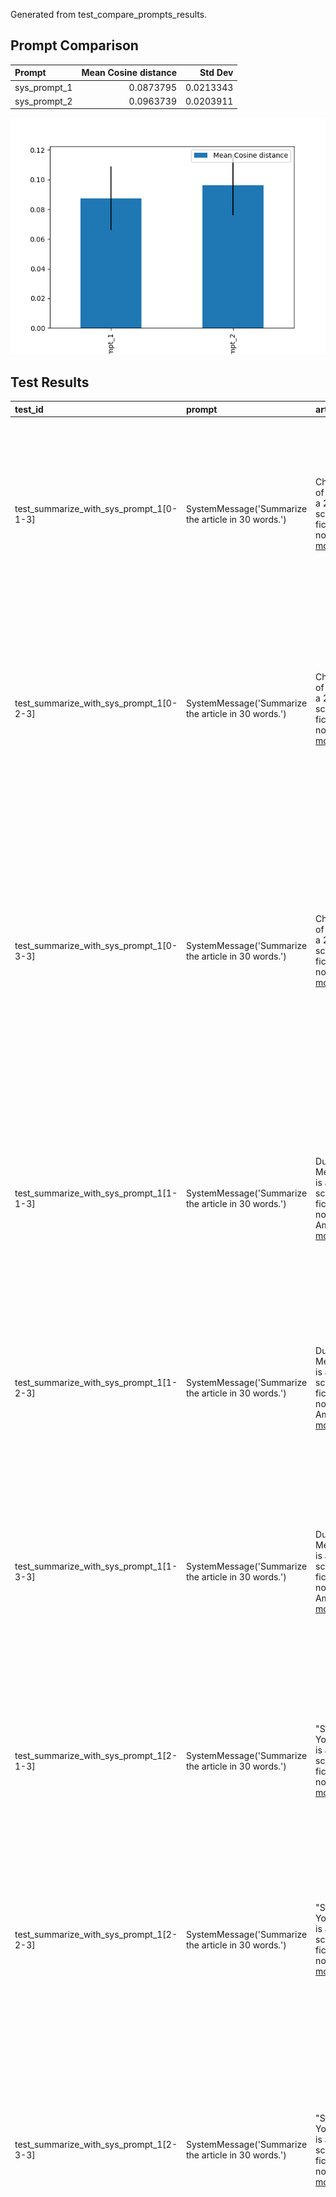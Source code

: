 Generated from test_compare_prompts_results.

## Prompt Comparison

| Prompt       |   Mean Cosine distance |   Std Dev |
|:-------------|-----------------------:|----------:|
| sys_prompt_1 |              0.0873795 | 0.0213343 |
| sys_prompt_2 |              0.0963739 | 0.0203911 |

![Prompt Comparison](test_compare_prompts_results.png)

## Test Results
| test_id                                 | prompt                                                                                               | article                                                                  | expected_summary                                                                                                                                                                                                                                                                          | output                                                                                                                                                                                                                                                                                                                                                                                                                                                                                                                                                                                                                                                                                                                              |   cos_sim |
|:----------------------------------------|:-----------------------------------------------------------------------------------------------------|:-------------------------------------------------------------------------|:------------------------------------------------------------------------------------------------------------------------------------------------------------------------------------------------------------------------------------------------------------------------------------------|:------------------------------------------------------------------------------------------------------------------------------------------------------------------------------------------------------------------------------------------------------------------------------------------------------------------------------------------------------------------------------------------------------------------------------------------------------------------------------------------------------------------------------------------------------------------------------------------------------------------------------------------------------------------------------------------------------------------------------------|----------:|
| test_summarize_with_sys_prompt_1[0-1-3] | SystemMessage('Summarize the article in 30 words.')                                                  | Children of Time is a 2015 science fiction novel b... [more](#article-0) | "Children of Time" by Adrian Tchaikovsky, praised for addressing major themes, won the 2016 Arthur C. Clarke Award. It has sequels and might be adapted into a film. The series won the 2023 Hugo Award.                                                                                  | "Children of Time" is a praised science fiction novel, winning the Arthur C. Clarke Award in 2016 and the Hugo Award in 2023. It has been optioned for a potential film adaptation.                                                                                                                                                                                                                                                                                                                                                                                                                                                                                                                                                 | 0.134573  |
| test_summarize_with_sys_prompt_1[0-2-3] | SystemMessage('Summarize the article in 30 words.')                                                  | Children of Time is a 2015 science fiction novel b... [more](#article-0) | "Children of Time" by Adrian Tchaikovsky, praised for addressing major themes, won the 2016 Arthur C. Clarke Award. It has sequels and might be adapted into a film. The series won the 2023 Hugo Award.                                                                                  | "Children of Time," a 2015 sci-fi novel by Adrian Tchaikovsky, won the Arthur C. Clarke Award in 2016. It was praised for its exploration of big themes and later won the Hugo Award.                                                                                                                                                                                                                                                                                                                                                                                                                                                                                                                                               | 0.0716579 |
| test_summarize_with_sys_prompt_1[0-3-3] | SystemMessage('Summarize the article in 30 words.')                                                  | Children of Time is a 2015 science fiction novel b... [more](#article-0) | "Children of Time" by Adrian Tchaikovsky, praised for addressing major themes, won the 2016 Arthur C. Clarke Award. It has sequels and might be adapted into a film. The series won the 2023 Hugo Award.                                                                                  | "Children of Time," a 2015 science fiction novel by Adrian Tchaikovsky, was praised for its exploration of big themes and won the Arthur C. Clarke Award in 2016. The series received further recognition, including a film adaptation option and a Hugo Award in 2023.                                                                                                                                                                                                                                                                                                                                                                                                                                                             | 0.0775352 |
| test_summarize_with_sys_prompt_1[1-1-3] | SystemMessage('Summarize the article in 30 words.')                                                  | Dune Messiah is a science fiction novel by America... [more](#article-1) | Dune Messiah, by Frank Herbert, is the second book in the Dune series, following the 1965 novel Dune. Serialized in 1969, it continues the saga and was adapted into a 2003 miniseries with its sequel.                                                                                   | "Dune Messiah" is a science fiction novel by Frank Herbert, part of his Dune series. Serialized in 1969 and published in 1969, it was adapted into a miniseries titled "Frank Herbert's Children of Dune" in 2003.                                                                                                                                                                                                                                                                                                                                                                                                                                                                                                                  | 0.0981673 |
| test_summarize_with_sys_prompt_1[1-2-3] | SystemMessage('Summarize the article in 30 words.')                                                  | Dune Messiah is a science fiction novel by America... [more](#article-1) | Dune Messiah, by Frank Herbert, is the second book in the Dune series, following the 1965 novel Dune. Serialized in 1969, it continues the saga and was adapted into a 2003 miniseries with its sequel.                                                                                   | "Dune Messiah" by Frank Herbert is a science fiction novel and the second in the Dune series, originally published in 1969 and adapted into a miniseries in 2003.                                                                                                                                                                                                                                                                                                                                                                                                                                                                                                                                                                   | 0.0710162 |
| test_summarize_with_sys_prompt_1[1-3-3] | SystemMessage('Summarize the article in 30 words.')                                                  | Dune Messiah is a science fiction novel by America... [more](#article-1) | Dune Messiah, by Frank Herbert, is the second book in the Dune series, following the 1965 novel Dune. Serialized in 1969, it continues the saga and was adapted into a 2003 miniseries with its sequel.                                                                                   | "Dune Messiah" by Frank Herbert is a science fiction novel and sequel to "Dune," serialized in 1969. It was made into a TV miniseries titled "Frank Herbert's Children of Dune" in 2003.                                                                                                                                                                                                                                                                                                                                                                                                                                                                                                                                            | 0.100824  |
| test_summarize_with_sys_prompt_1[2-1-3] | SystemMessage('Summarize the article in 30 words.')                                                  | "Story of Your Life" is a science fiction novella ... [more](#article-2) | "Story of Your Life" by Ted Chiang explores language and determinism, winning the 2000 Nebula and 1999 Sturgeon Awards. Adapted into the film "Arrival" by Denis Villeneuve in 2016, it received critical acclaim and multiple awards, including an Academy Award for Best Sound Editing. | "Story of Your Life" by Ted Chiang is a science fiction novella exploring themes of language and determinism. It won awards and was adapted into the film Arrival in 2016.                                                                                                                                                                                                                                                                                                                                                                                                                                                                                                                                                          | 0.079789  |
| test_summarize_with_sys_prompt_1[2-2-3] | SystemMessage('Summarize the article in 30 words.')                                                  | "Story of Your Life" is a science fiction novella ... [more](#article-2) | "Story of Your Life" by Ted Chiang explores language and determinism, winning the 2000 Nebula and 1999 Sturgeon Awards. Adapted into the film "Arrival" by Denis Villeneuve in 2016, it received critical acclaim and multiple awards, including an Academy Award for Best Sound Editing. | "Story of Your Life" by Ted Chiang is a science fiction novella focusing on language and determinism. It won awards and was adapted into the film "Arrival" in 2016.                                                                                                                                                                                                                                                                                                                                                                                                                                                                                                                                                                | 0.0662408 |
| test_summarize_with_sys_prompt_1[2-3-3] | SystemMessage('Summarize the article in 30 words.')                                                  | "Story of Your Life" is a science fiction novella ... [more](#article-2) | "Story of Your Life" by Ted Chiang explores language and determinism, winning the 2000 Nebula and 1999 Sturgeon Awards. Adapted into the film "Arrival" by Denis Villeneuve in 2016, it received critical acclaim and multiple awards, including an Academy Award for Best Sound Editing. | "Story of Your Life" is a science fiction novella by Ted Chiang focusing on language and determinism, winning multiple awards and inspiring a film adaptation titled "Arrival," recognized for its screenplay and sound editing.                                                                                                                                                                                                                                                                                                                                                                                                                                                                                                    | 0.0866128 |
| test_summarize_with_sys_prompt_2[0-1-3] | SystemMessage('Summarize article into concise overview, focuing on the main points and conclusion.') | Children of Time is a 2015 science fiction novel b... [more](#article-0) | "Children of Time" by Adrian Tchaikovsky, praised for addressing major themes, won the 2016 Arthur C. Clarke Award. It has sequels and might be adapted into a film. The series won the 2023 Hugo Award.                                                                                  | "Children of Time" by Adrian Tchaikovsky is a 2015 science fiction novel that received praise for its exploration of complex themes like gods, messiahs, artificial intelligence, and alienness. The book won the prestigious Arthur C. Clarke Award for best science fiction in 2016. The series continued with "Children of Ruin" in 2019 and "Children of Memory" in 2022. In 2023, the series was honored with the Hugo Award for Best Series. Additionally, the rights for a potential film adaptation of the first novel were optioned in July 2017.                                                                                                                                                                          | 0.12546   |
| test_summarize_with_sys_prompt_2[0-2-3] | SystemMessage('Summarize article into concise overview, focuing on the main points and conclusion.') | Children of Time is a 2015 science fiction novel b... [more](#article-0) | "Children of Time" by Adrian Tchaikovsky, praised for addressing major themes, won the 2016 Arthur C. Clarke Award. It has sequels and might be adapted into a film. The series won the 2023 Hugo Award.                                                                                  | "Children of Time" is a science fiction novel by Adrian Tchaikovsky that has been highly acclaimed. It won the Arthur C. Clarke Award for best science fiction in 2016 and was praised for its exploration of big themes like gods, messiahs, artificial intelligence, and alienness. The novel was noted for its universal scale and sense of wonder, reminiscent of Clarke himself. The success of the book also led to the rights being optioned for a potential film adaptation. The series progressed with sequels titled "Children of Ruin" in 2019 and "Children of Memory" in 2022. In 2023, the series was awarded the prestigious Hugo Award for Best Series.                                                             | 0.110344  |
| test_summarize_with_sys_prompt_2[0-3-3] | SystemMessage('Summarize article into concise overview, focuing on the main points and conclusion.') | Children of Time is a 2015 science fiction novel b... [more](#article-0) | "Children of Time" by Adrian Tchaikovsky, praised for addressing major themes, won the 2016 Arthur C. Clarke Award. It has sequels and might be adapted into a film. The series won the 2023 Hugo Award.                                                                                  | "Children of Time" is a highly acclaimed science fiction novel by Adrian Tchaikovsky that delves into themes like gods, messiahs, artificial intelligence, and alienness. The book was awarded the prestigious Arthur C. Clarke Award in 2016 and was praised for its universal scale and sense of wonder. The success of the novel led to a potential film adaptation in 2017. The book's sequels, "Children of Ruin" in 2019 and "Children of Memory" in 2022 continued the series. In 2023, the series was honored with the Hugo Award for Best Series.                                                                                                                                                                          | 0.129058  |
| test_summarize_with_sys_prompt_2[1-1-3] | SystemMessage('Summarize article into concise overview, focuing on the main points and conclusion.') | Dune Messiah is a science fiction novel by America... [more](#article-1) | Dune Messiah, by Frank Herbert, is the second book in the Dune series, following the 1965 novel Dune. Serialized in 1969, it continues the saga and was adapted into a 2003 miniseries with its sequel.                                                                                   | "Dune Messiah" is a science fiction novel that is the second book in Frank Herbert's six-part Dune series. Originally serialized in Galaxy magazine in 1969 and published by Putnam the same year, it continues the story from the first book "Dune" (1965). The sequel "Children of Dune" (1976) further expands on the narrative. Both books were adapted into a miniseries by the Sci-Fi Channel in 2003 titled "Frank Herbert's Children of Dune."                                                                                                                                                                                                                                                                              | 0.0864517 |
| test_summarize_with_sys_prompt_2[1-2-3] | SystemMessage('Summarize article into concise overview, focuing on the main points and conclusion.') | Dune Messiah is a science fiction novel by America... [more](#article-1) | Dune Messiah, by Frank Herbert, is the second book in the Dune series, following the 1965 novel Dune. Serialized in 1969, it continues the saga and was adapted into a 2003 miniseries with its sequel.                                                                                   | "Dune Messiah" by Frank Herbert is a science fiction novel and the second installment in the Dune series. Originally serialized in Galaxy magazine in 1969, it was published by Putnam the same year. The book, along with its sequel "Children of Dune," was adapted into a miniseries titled "Frank Herbert's Children of Dune" by the Sci-Fi Channel in 2003.                                                                                                                                                                                                                                                                                                                                                                    | 0.0962258 |
| test_summarize_with_sys_prompt_2[1-3-3] | SystemMessage('Summarize article into concise overview, focuing on the main points and conclusion.') | Dune Messiah is a science fiction novel by America... [more](#article-1) | Dune Messiah, by Frank Herbert, is the second book in the Dune series, following the 1965 novel Dune. Serialized in 1969, it continues the saga and was adapted into a 2003 miniseries with its sequel.                                                                                   | "Dune Messiah" is the second book in Frank Herbert's Dune series, following the original "Dune" published in 1965. It was serialized in Galaxy magazine in 1969 and then published by Putnam the same year. The novel, alongside its sequel "Children of Dune," was adapted into a miniseries called "Frank Herbert's Children of Dune" by the Sci-Fi Channel in 2003.                                                                                                                                                                                                                                                                                                                                                              | 0.0755048 |
| test_summarize_with_sys_prompt_2[2-1-3] | SystemMessage('Summarize article into concise overview, focuing on the main points and conclusion.') | "Story of Your Life" is a science fiction novella ... [more](#article-2) | "Story of Your Life" by Ted Chiang explores language and determinism, winning the 2000 Nebula and 1999 Sturgeon Awards. Adapted into the film "Arrival" by Denis Villeneuve in 2016, it received critical acclaim and multiple awards, including an Academy Award for Best Sound Editing. | "Story of Your Life" is a science fiction novella by Ted Chiang, focusing on language and determinism. It won the Nebula Award for Best Novella and the Theodore Sturgeon Award, as well as being nominated for the Hugo Award for Best Novella. The novella has been translated into multiple languages. A film adaptation titled "Arrival," directed by Denis Villeneuve and starring Amy Adams, Jeremy Renner, and Forest Whitaker was released in 2016. The film received critical acclaim, winning several awards including an Academy Award for Best Sound Editing and the Hugo Award for Best Dramatic Presentation.                                                                                                         | 0.0824336 |
| test_summarize_with_sys_prompt_2[2-2-3] | SystemMessage('Summarize article into concise overview, focuing on the main points and conclusion.') | "Story of Your Life" is a science fiction novella ... [more](#article-2) | "Story of Your Life" by Ted Chiang explores language and determinism, winning the 2000 Nebula and 1999 Sturgeon Awards. Adapted into the film "Arrival" by Denis Villeneuve in 2016, it received critical acclaim and multiple awards, including an Academy Award for Best Sound Editing. | "Story of Your Life" is a science fiction novella by Ted Chiang, focusing on themes of language and determinism. It won the 2000 Nebula Award for Best Novella and was nominated for the 1999 Hugo Award. The novella has been translated into multiple languages and was adapted into the film Arrival in 2016, directed by Denis Villeneuve and starring Amy Adams, Jeremy Renner, and Forest Whitaker. The film received critical acclaim and multiple award nominations, ultimately winning the Academy Award for Best Sound Editing, the Ray Bradbury Award for Outstanding Dramatic Presentation, and the Hugo Award for Best Dramatic Presentation.                                                                          | 0.0784495 |
| test_summarize_with_sys_prompt_2[2-3-3] | SystemMessage('Summarize article into concise overview, focuing on the main points and conclusion.') | "Story of Your Life" is a science fiction novella ... [more](#article-2) | "Story of Your Life" by Ted Chiang explores language and determinism, winning the 2000 Nebula and 1999 Sturgeon Awards. Adapted into the film "Arrival" by Denis Villeneuve in 2016, it received critical acclaim and multiple awards, including an Academy Award for Best Sound Editing. | "Story of Your Life" is a science fiction novella by Ted Chiang, exploring themes of language and determinism. The novella won the Nebula Award for Best Novella in 2000 and the Theodore Sturgeon Award in 1999. It was also nominated for the Hugo Award for Best Novella in 1999. Additionally, it has been translated into various languages. A film adaptation titled "Arrival," directed by Denis Villeneuve and starring Amy Adams, Jeremy Renner, and Forest Whitaker, was released in 2016. The film received critical acclaim and won several awards, including an Academy Award for Best Sound Editing, the Ray Bradbury Award for Outstanding Dramatic Presentation, and the Hugo Award for Best Dramatic Presentation. | 0.0834381 |

## Article details

### Article 0
Children of Time is a 2015 science fiction novel by author Adrian Tchaikovsky. The work was praised by Financial Times for "tackling big themes—gods, messiahs, artificial intelligence, alienness—with brio."[1] It was selected from a shortlist of six works[2] and a total pool of 113 books to be awarded the Arthur C. Clarke Award for best science fiction of the year in August 2016.[3][4] The director of the award program appraised the novel as having "universal scale and sense of wonder reminiscent of Clarke himself."[5] In July 2017, the rights were optioned for a potential film adaptation.[6] The next in the series, Children of Ruin, was published in 2019, followed by Children of Memory in 2022.[7] In 2023 the series was awarded the Hugo Award for Best Series.


### Article 1
Dune Messiah is a science fiction novel by American writer Frank Herbert, the second in his Dune series of six novels. A sequel to Dune (1965), it was originally serialized in Galaxy magazine in 1969, and then published by Putnam the same year. Dune Messiah and its own sequel Children of Dune (1976) were collectively adapted by the Sci-Fi Channel in 2003 into a miniseries entitled Frank Herbert's Children of Dune.

### Article 2
"Story of Your Life" is a science fiction novella by American writer Ted Chiang, first published in Starlight 2 in 1998, and in 2002 in Chiang's collection of short stories, Stories of Your Life and Others. Its major themes are language and determinism. "Story of Your Life" won the 2000 Nebula Award for Best Novella, as well as the 1999 Theodore Sturgeon Award. It was nominated for the 1999 Hugo Award for Best Novella. The novella has been translated into Italian, Japanese, French and German.[1] A film adaptation of the story, Arrival, was conceived and adapted by Eric Heisserer. Titled and directed by Denis Villeneuve, it was released in 2016. It stars Amy Adams, Jeremy Renner, and Forest Whitaker and was nominated for eight Academy Awards, including Best Picture and Best Adapted Screenplay; it won the award for Best Sound Editing.[2][3][4] The film also won the 2017 Ray Bradbury Award for Outstanding Dramatic Presentation and the Hugo Award for Best Dramatic Presentation.



